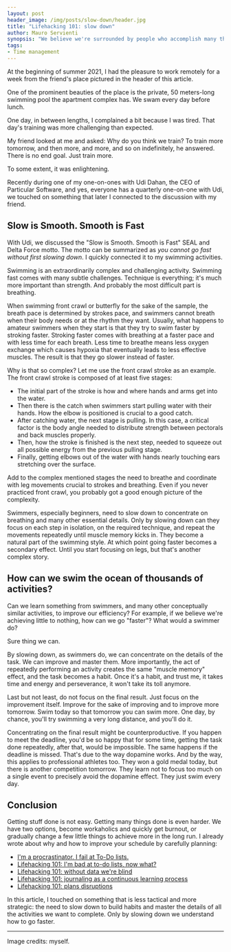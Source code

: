 ```yaml
---
layout: post
header_image: /img/posts/slow-down/header.jpg
title: "Lifehacking 101: slow down"
author: Mauro Servienti
synopsis: "We believe we're surrounded by people who accomplish many things, and we feel we do nothing. We struggle to keep up, and we achieve little to nothing. Why is that, and can we do something about it?"
tags:
- Time management
---
```


At the beginning of summer 2021, I had the pleasure to work remotely for a week from the friend's place pictured in the header of this article.

One of the prominent beauties of the place is the private, 50 meters-long swimming pool the apartment complex has. We swam every day before lunch.

One day, in between lengths, I complained a bit because I was tired. That day's training was more challenging than expected. 

My friend looked at me and asked: Why do you think we train? To train more tomorrow, and then more, and more, and so on indefinitely, he answered. There is no end goal. Just train more.

To some extent, it was enlightening.

Recently during one of my one-on-ones with Udi Dahan, the CEO of Particular Software, and yes, everyone has a quarterly one-on-one with Udi, we touched on something that later I connected to the discussion with my friend.

## Slow is Smooth. Smooth is Fast

With Udi, we discussed the "Slow is Smooth. Smooth is Fast" SEAL and Delta Force motto. The motto can be summarized as _you cannot go fast without first slowing down_. I quickly connected it to my swimming activities.

Swimming is an extraordinarily complex and challenging activity. Swimming fast comes with many subtle challenges. Technique is everything; it's much more important than strength. And probably the most difficult part is breathing.

When swimming front crawl or butterfly for the sake of the sample, the breath pace is determined by strokes pace, and swimmers cannot breath when their body needs or at the rhythm they want. Usually, what happens to amateur swimmers when they start is that they try to swim faster by stroking faster. Stroking faster comes with breathing at a faster pace and with less time for each breath. Less time to breathe means less oxygen exchange which causes hypoxia that eventually leads to less effective muscles. The result is that they go slower instead of faster.

Why is that so complex? Let me use the front crawl stroke as an example. The front crawl stroke is composed of at least five stages:

- The initial part of the stroke is how and where hands and arms get into the water.
- Then there is the catch when swimmers start pulling water with their hands. How the elbow is positioned is crucial to a good catch.
- After catching water, the next stage is pulling. In this case, a critical factor is the body angle needed to distribute strength between pectorals and back muscles properly.
- Then, how the stroke is finished is the next step, needed to squeeze out all possible energy from the previous pulling stage.
- Finally, getting elbows out of the water with hands nearly touching ears stretching over the surface.

Add to the complex mentioned stages the need to breathe and coordinate with leg movements crucial to strokes and breathing. Even if you never practiced front crawl, you probably got a good enough picture of the complexity.

Swimmers, especially beginners, need to slow down to concentrate on breathing and many other essential details. Only by slowing down can they focus on each step in isolation, on the required technique, and repeat the movements repeatedly until muscle memory kicks in. They become a natural part of the swimming style. At which point going faster becomes a secondary effect. Until you start focusing on legs, but that's another complex story.

## How can we swim the ocean of thousands of activities?

Can we learn something from swimmers, and many other conceptually similar activities, to improve our efficiency? For example, if we believe we're achieving little to nothing, how can we go "faster"? What would a swimmer do?

Sure thing we can.

By slowing down, as swimmers do, we can concentrate on the details of the task. We can improve and master them. More importantly, the act of repeatedly performing an activity creates the same "muscle memory" effect, and the task becomes a habit. Once it's a habit, and trust me, it takes time and energy and perseverance, it won't take its toll anymore.

Last but not least, do not focus on the final result. Just focus on the improvement itself. Improve for the sake of improving and to improve more tomorrow. Swim today so that tomorrow you can swim more. One day, by chance, you'll try swimming a very long distance, and you'll do it.

Concentrating on the final result might be counterproductive. If you happen to meet the deadline, you'd be so happy that for some time, getting the task done repeatedly, after that, would be impossible. The same happens if the deadline is missed. That's due to the way dopamine works. And by the way, this applies to professional athletes too. They won a gold medal today, but there is another competition tomorrow. They learn not to focus too much on a single event to precisely avoid the dopamine effect. They just swim every day.

## Conclusion

Getting stuff done is not easy. Getting many things done is even harder. We have two options, become workaholics and quickly get burnout, or gradually change a few little things to achieve more in the long run. I already wrote about why and how to improve your schedule by carefully planning:

- [I'm a procrastinator. I fail at To-Do lists.](https://milestone.topics.it/2019/01/23/i-m-a-procrastinator-i-fail-at-to-do-lists.html)
- [Lifehacking 101: I'm bad at to-do lists, now what?](https://milestone.topics.it/2021/02/19/bad-at-to-do-lists-now-what.html)
- [Lifehacking 101: without data we're blind](https://milestone.topics.it/2021/02/24/without-data-we-re-blind.html)
- [Lifehacking 101: journaling as a continuous learning process](https://milestone.topics.it/2021/03/01/journaling-as-a-continuous-learning-process.html)
- [Lifehacking 101: plans disruptions](https://milestone.topics.it/2021/05/20/plans-disruptions.html)

In this article, I touched on something that is less tactical and more strategic: the need to slow down to build habits and master the details of all the activities we want to complete. Only by slowing down we understand how to go faster.

---

Image credits: myself.
